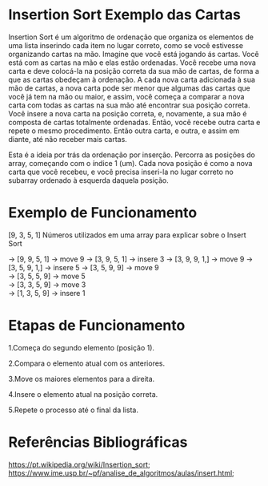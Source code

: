 # Insertion Sort Exemplo das Cartas
 
Insertion Sort é um algoritmo de ordenação que organiza os elementos de uma lista inserindo cada item no lugar correto, como se você estivesse organizando cartas na mão. Imagine que você está jogando ás cartas. Você está com as cartas na mão e elas estão ordenadas. Você recebe uma nova carta e deve colocá-la na posição correta da sua mão de cartas, de forma a que as cartas obedeçam à ordenação. A cada nova carta adicionada à sua mão de cartas, a nova carta pode ser menor que algumas das cartas que você já tem na mão ou maior, e assim, você começa a comparar a nova carta com todas as cartas na sua mão até encontrar sua posição correta. Você insere a nova carta na posição correta, e, novamente, a sua mão é composta de cartas totalmente ordenadas. Então, você recebe outra carta e repete o mesmo procedimento. Então outra carta, e outra, e assim em diante, até não receber mais cartas.

Esta é a ideia por trás da ordenação por inserção. Percorra as posições do array, começando com o índice 1 (um). Cada nova posição é como a nova carta que você recebeu, e você precisa inseri-la no lugar correto no subarray ordenado à esquerda daquela posição.

# Exemplo de Funcionamento

[9, 3, 5, 1] Números utilizados em uma array para explicar sobre o Insert Sort

-> [9, 9, 5, 1]  → move 9 
-> [3, 9, 5, 1]  → insere 3
-> [3, 9, 9, 1,]  → move 9
-> [3, 5, 9, 1,]  → insere 5
-> [3, 5, 9, 9]   → move 9  
-> [3, 5, 5, 9]   → move 5  
-> [3, 3, 5, 9]   → move 3  
-> [1, 3, 5, 9]   → insere 1

# Etapas de Funcionamento

1.Começa do segundo elemento (posição 1).

2.Compara o elemento atual com os anteriores.

3.Move os maiores elementos para a direita.

4.Insere o elemento atual na posição correta.

5.Repete o processo até o final da lista.

# Referências Bibliográficas

https://pt.wikipedia.org/wiki/Insertion_sort; https://www.ime.usp.br/~pf/analise_de_algoritmos/aulas/insert.html; 
